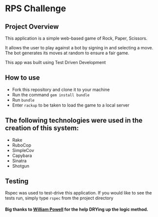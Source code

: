 RPS Challenge
==================

 ## Project Overview ##

 This application is a simple web-based game of Rock, Paper, Scissors.

 It allows the user to play against a bot by signing in and selecting a move.
 The bot generates its moves at random to ensure a fair game.

This app was built using Test Driven Development

 ## How to use ##
 + Fork this repository and clone it to your machine
 + Run the command ``` gem install bundle ```
 + Run ``` bundle ```
 + Enter ``` rackup ``` to be taken to load the game to a local server

 ## The following technologies were used in the creation of this system: ##
 + Rake
 + RuboCop
 + SimpleCov
 + Capybara
 + Sinatra
 + Shotgun

 ## Testing ##
 Rspec was used to test-drive this application.
 If you would like to see the tests run, simply type
 ``` rspec ```
 from the project directory

 #### Big thanks to [William Powell](https://github.com/williampowell92) for the help DRYing up the logic method. ####
